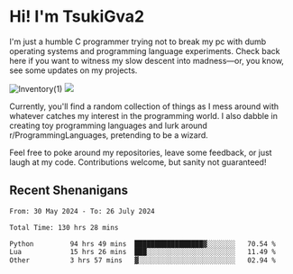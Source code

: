 # Hi! I'm TsukiGva2

I'm just a humble C programmer trying not to break my pc with dumb operating systems and programming language experiments. Check back here if you want to witness my slow descent into madness—or, you know, see some updates on my projects.

![Inventory(1)](https://github.com/user-attachments/assets/390c5888-53d9-4a4c-87de-2ebc76495619) <a href="https://github.com/TsukiGva2/melon"><img src="https://github.com/user-attachments/assets/14608c42-db8a-47b4-a7fc-2762edc10d46"></a>


Currently, you'll find a random collection of things as I mess around with whatever catches my interest in the programming world. I also dabble in creating toy programming languages and lurk around r/ProgrammingLanguages, pretending to be a wizard.

Feel free to poke around my repositories, leave some feedback, or just laugh at my code. Contributions welcome, but sanity not guaranteed!

## Recent Shenanigans
<!--START_SECTION:waka-->

```txt
From: 30 May 2024 - To: 26 July 2024

Total Time: 130 hrs 28 mins

Python         94 hrs 49 mins  █████████████████▓░░░░░░░   70.54 %
Lua            15 hrs 26 mins  ███░░░░░░░░░░░░░░░░░░░░░░   11.49 %
Other          3 hrs 57 mins   ▓░░░░░░░░░░░░░░░░░░░░░░░░   02.94 %
```

<!--END_SECTION:waka-->
